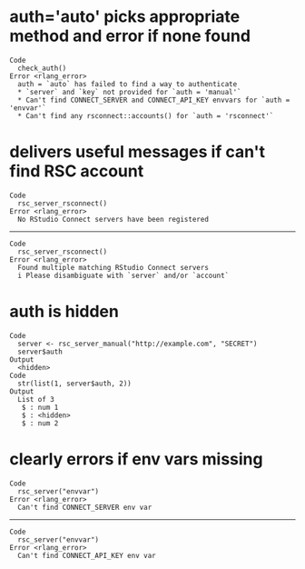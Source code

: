 # auth='auto' picks appropriate method and error if none found

    Code
      check_auth()
    Error <rlang_error>
      auth = `auto` has failed to find a way to authenticate
      * `server` and `key` not provided for `auth = 'manual'`
      * Can't find CONNECT_SERVER and CONNECT_API_KEY envvars for `auth = 'envvar'`
      * Can't find any rsconnect::accounts() for `auth = 'rsconnect'`

# delivers useful messages if can't find RSC account

    Code
      rsc_server_rsconnect()
    Error <rlang_error>
      No RStudio Connect servers have been registered

---

    Code
      rsc_server_rsconnect()
    Error <rlang_error>
      Found multiple matching RStudio Connect servers
      i Please disambiguate with `server` and/or `account`

# auth is hidden

    Code
      server <- rsc_server_manual("http://example.com", "SECRET")
      server$auth
    Output
      <hidden>
    Code
      str(list(1, server$auth, 2))
    Output
      List of 3
       $ : num 1
       $ : <hidden>
       $ : num 2

# clearly errors if env vars missing

    Code
      rsc_server("envvar")
    Error <rlang_error>
      Can't find CONNECT_SERVER env var

---

    Code
      rsc_server("envvar")
    Error <rlang_error>
      Can't find CONNECT_API_KEY env var

